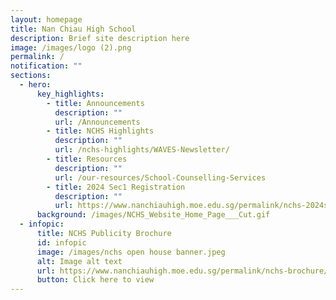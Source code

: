 ```yaml
---
layout: homepage
title: Nan Chiau High School
description: Brief site description here
image: /images/logo (2).png
permalink: /
notification: ""
sections:
  - hero:
      key_highlights:
        - title: Announcements
          description: ""
          url: /Announcements
        - title: NCHS Highlights
          description: ""
          url: /nchs-highlights/WAVES-Newsletter/
        - title: Resources
          description: ""
          url: /our-resources/School-Counselling-Services
        - title: 2024 Sec1 Registration
          description: ""
          url: https://www.nanchiauhigh.moe.edu.sg/permalink/nchs-2024s1/
      background: /images/NCHS_Website_Home_Page___Cut.gif
  - infopic:
      title: NCHS Publicity Brochure
      id: infopic
      image: /images/nchs open house banner.jpeg
      alt: Image alt text
      url: https://www.nanchiauhigh.moe.edu.sg/permalink/nchs-brochure/
      button: Click here to view
---
```

